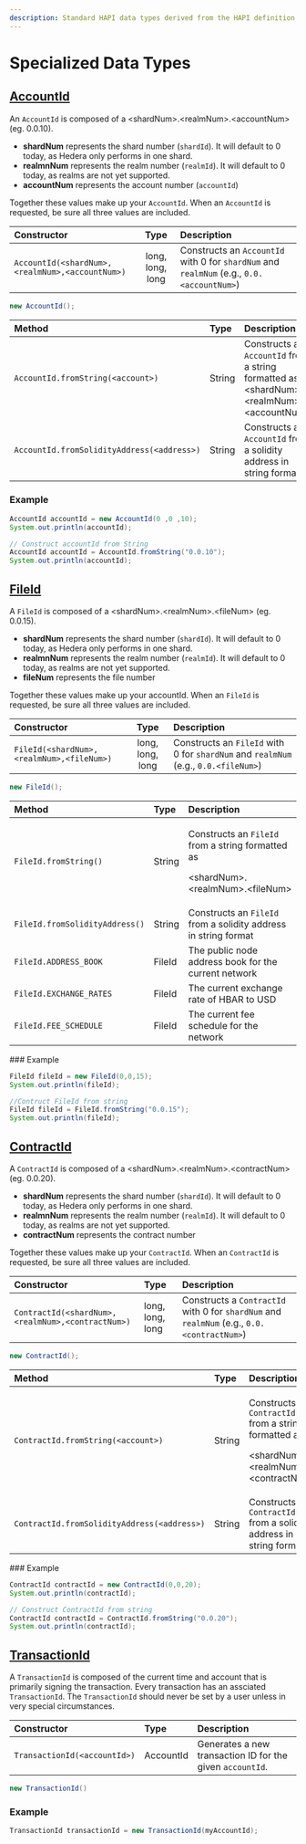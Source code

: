 ```yaml
---
description: Standard HAPI data types derived from the HAPI definition
---
```


# Specialized Data Types

## [AccountId](https://github.com/hashgraph/hedera-sdk-java/blob/master/src/main/java/com/hedera/hashgraph/sdk/account/AccountId.java)

An `AccountId` is composed of a &lt;shardNum&gt;.&lt;realmNum&gt;.&lt;accountNum&gt; \(eg. 0.0.10\).

* **shardNum** represents the shard number \(`shardId`\). It will default to 0 today, as Hedera only performs in one shard.
* **realmnNum** represents the realm number \(`realmId`\). It will default to 0 today, as realms are not yet supported.
* **accountNum** represents the account number \(`accountId`\)

Together these values make up your `AccountId`. When an `AccountId` is requested, be sure all three values are included.

| Constructor | Type | Description |
| :--- | :---: | :--- |
| `AccountId(<shardNum>,<realmNum>,<accountNum>)` | long, long, long | Constructs an `AccountId` with 0 for `shardNum` and `realmNum` \(e.g., `0.0.<accountNum>`\) |

```java
new AccountId(); 
```

| Method | Type | Description |
| :--- | :--- | :--- |
| `AccountId.fromString(<account>)` | String | Constructs an `AccountId` from a string formatted as &lt;shardNum&gt;.&lt;realmNum&gt;.&lt;accountNum&gt; |
| `AccountId.fromSolidityAddress(<address>)` | String | Constructs an `AccountId` from a solidity address in string format  |

### Example

```java
AccountId accountId = new AccountId(0 ,0 ,10);
System.out.println(accountId);

// Construct accountId from String
AccountId accountId = AccountId.fromString("0.0.10");
System.out.println(accountId);

```

## [FileId](https://github.com/hashgraph/hedera-sdk-java/blob/master/src/main/java/com/hedera/hashgraph/sdk/file/FileId.java)

A `FileId` is composed of a &lt;shardNum&gt;.&lt;realmNum&gt;.&lt;fileNum&gt; \(eg. 0.0.15\).

* **shardNum** represents the shard number \(`shardId`\). It will default to 0 today, as Hedera only performs in one shard.
* **realmnNum** represents the realm number \(`realmId`\). It will default to 0 today, as realms are not yet supported.
* **fileNum** represents the file number

Together these values make up your accountId. When an `FileId` is requested, be sure all three values are included.

| Constructor | Type | Description |
| :--- | :---: | :--- |
| `FileId(<shardNum>,<realmNum>,<fileNum>)` | long, long, long | Constructs an `FileId` with 0 for `shardNum` and `realmNum` \(e.g., `0.0.<fileNum>`\) |

```java
new FileId();
```

<table>
  <thead>
    <tr>
      <th style="text-align:left">Method</th>
      <th style="text-align:left">Type</th>
      <th style="text-align:left">Description</th>
    </tr>
  </thead>
  <tbody>
    <tr>
      <td style="text-align:left"><code>FileId.fromString()</code>
      </td>
      <td style="text-align:left">String</td>
      <td style="text-align:left">
        <p>Constructs an <code>FileId</code> from a string formatted as</p>
        <p>&lt;shardNum&gt;.&lt;realmNum&gt;.&lt;fileNum&gt;</p>
      </td>
    </tr>
    <tr>
      <td style="text-align:left"><code>FileId.fromSolidityAddress()</code>
      </td>
      <td style="text-align:left">String</td>
      <td style="text-align:left">Constructs an <code>FileId</code> from a solidity address in string format</td>
    </tr>
    <tr>
      <td style="text-align:left"><code>FileId.ADDRESS_BOOK</code>
      </td>
      <td style="text-align:left">FileId</td>
      <td style="text-align:left">The public node address book for the current network</td>
    </tr>
    <tr>
      <td style="text-align:left"><code>FileId.EXCHANGE_RATES</code>
      </td>
      <td style="text-align:left">FileId</td>
      <td style="text-align:left">The current exchange rate of HBAR to USD</td>
    </tr>
    <tr>
      <td style="text-align:left"><code>FileId.FEE_SCHEDULE</code>
      </td>
      <td style="text-align:left">FileId</td>
      <td style="text-align:left">The current fee schedule for the network</td>
    </tr>
  </tbody>
</table>### Example

```java
FileId fileId = new FileId(0,0,15);
System.out.println(fileId);

//Contruct FileId from string
FileId fileId = FileId.fromString("0.0.15");
System.out.println(fileId);
```

## [ContractId](https://github.com/hashgraph/hedera-sdk-java/blob/master/src/main/java/com/hedera/hashgraph/sdk/contract/ContractId.java)

A `ContractId` is composed of a &lt;shardNum&gt;.&lt;realmNum&gt;.&lt;contractNum&gt; \(eg. 0.0.20\).

* **shardNum** represents the shard number \(`shardId`\). It will default to 0 today, as Hedera only performs in one shard.
* **realmnNum** represents the realm number \(`realmId`\). It will default to 0 today, as realms are not yet supported.
* **contractNum** represents the contract number

Together these values make up your `ContractId`. When an `ContractId` is requested, be sure all three values are included.

| Constructor | Type | Description |
| :--- | :--- | :--- |
| `ContractId(<shardNum>,<realmNum>,<contractNum>)` | long, long, long | Constructs a `ContractId` with 0 for `shardNum` and `realmNum` \(e.g., `0.0.<contractNum>`\) |

```java
new ContractId(); 
```

<table>
  <thead>
    <tr>
      <th style="text-align:left">Method</th>
      <th style="text-align:left">Type</th>
      <th style="text-align:left">Description</th>
    </tr>
  </thead>
  <tbody>
    <tr>
      <td style="text-align:left"><code>ContractId.fromString(&lt;account&gt;)</code>
      </td>
      <td style="text-align:left">String</td>
      <td style="text-align:left">
        <p>Constructs a <code>ContractId </code>from a string formatted as</p>
        <p>&lt;shardNum&gt;.&lt;realmNum&gt;.&lt;contractNum&gt;</p>
      </td>
    </tr>
    <tr>
      <td style="text-align:left"><code>ContractId.fromSolidityAddress(&lt;address&gt;)</code>
      </td>
      <td style="text-align:left">String</td>
      <td style="text-align:left">Constructs a <code>ContractId</code> from a solidity address in string format</td>
    </tr>
  </tbody>
</table>### Example

```java
ContractId contractId = new ContractId(0,0,20);
System.out.println(contractId);

// Construct ContractId from string
ContractId contractId = ContractId.fromString("0.0.20");
System.out.println(contractId);
```

## [TransactionId](https://github.com/hashgraph/hedera-sdk-java/blob/master/src/main/java/com/hedera/hashgraph/sdk/TransactionId.java)

A `TransactionId` is composed of the current time and account that is primarily signing the transaction. Every transaction has an assciated `TransactionId`. The `TransactionId` should never be set by a user unless in very special circumstances.

| Constructor | Type | Description |
| :--- | :--- | :--- |
| `TransactionId(<accountId>)` | AccountId | Generates a new transaction ID for the given `accountId`. |

```java
new TransactionId()
```

### Example

```java
TransactionId transactionId = new TransactionId(myAccountId);
```

